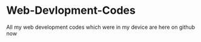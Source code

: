 # Web-Devlopment-Codes
All my web development codes which were in my device are here on github now 
